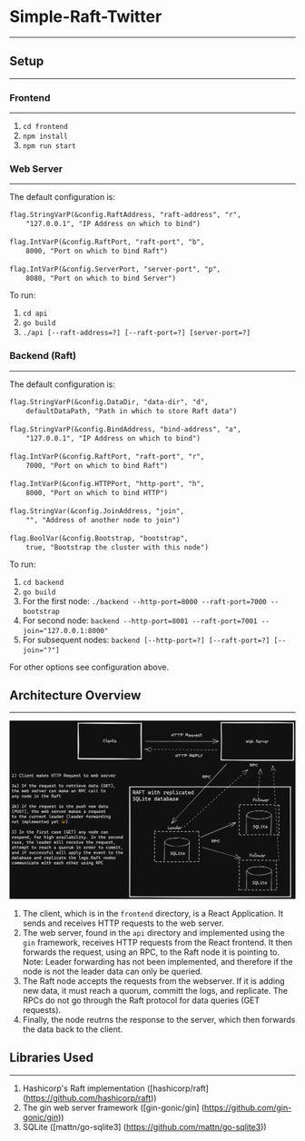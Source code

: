 # Simple-Raft-Twitter
---

## Setup
---

### Frontend
---

1. `cd frontend`
2. `npm install`
3. `npm run start`

### Web Server
---

The default configuration is:

	flag.StringVarP(&config.RaftAddress, "raft-address", "r",
		"127.0.0.1", "IP Address on which to bind")

	flag.IntVarP(&config.RaftPort, "raft-port", "b",
		8000, "Port on which to bind Raft")

	flag.IntVarP(&config.ServerPort, "server-port", "p",
		8080, "Port on which to bind Server")

To run:

1. `cd api`
2. `go build`
3. `./api [--raft-address=?] [--raft-port=?] [server-port=?]`

### Backend (Raft)
---

The default configuration is:

	flag.StringVarP(&config.DataDir, "data-dir", "d",
		defaultDataPath, "Path in which to store Raft data")

	flag.StringVarP(&config.BindAddress, "bind-address", "a",
		"127.0.0.1", "IP Address on which to bind")

	flag.IntVarP(&config.RaftPort, "raft-port", "r",
		7000, "Port on which to bind Raft")

	flag.IntVarP(&config.HTTPPort, "http-port", "h",
		8000, "Port on which to bind HTTP")

	flag.StringVar(&config.JoinAddress, "join",
		"", "Address of another node to join")

	flag.BoolVar(&config.Bootstrap, "bootstrap",
		true, "Bootstrap the cluster with this node")


To run:

1. `cd backend`
2. `go build`
3. For the first node: `./backend --http-port=8000 --raft-port=7000 --bootstrap`
4. For second node: `backend --http-port=8001 --raft-port=7001 --join="127.0.0.1:8000"`
5. For subsequent nodes: `backend [--http-port=?] [--raft-port=?] [--join="?"]`

For other options see configuration above.

## Architecture Overview
---
![Overview of the project architecture](TwitterArchitecture.png)

1. The client, which is in the `frontend` directory, is a React Application. It sends and receives HTTP requests to the web server.
2. The web server, found in the `api` directory and implemented using the `gin` framework, receives HTTP requests from the React frontend. It then forwards the request, using an RPC, to the Raft node it is pointing to. Note: Leader forwarding has not been implemented, and therefore if the node is not the leader data can only be queried.
3. The Raft node accepts the requests from the webserver. If it is adding new data, it must reach a quorum, committ the logs, and replicate. The RPCs do not go through the Raft protocol for data queries (GET requests).
4. Finally, the node reutrns the response to the server, which then forwards the data back to the client.

## Libraries Used
---

1. Hashicorp's Raft implementation ([hashicorp/raft] (https://github.com/hashicorp/raft))
2. The gin web server framework ([gin-gonic/gin] (https://github.com/gin-gonic/gin))
3. SQLite ([mattn/go-sqlite3] (https://github.com/mattn/go-sqlite3))